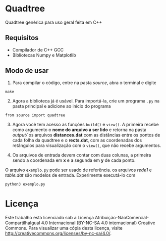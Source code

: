 # Quadtree
Quadtree genérica para uso geral feita em C++

## Requisitos
- Compilador de C++ GCC
- Bibliotecas Numpy e Matplotlib

## Modo de usar
1. Para compilar o código, entre na pasta *source*, abra o terminal e digite 

```
make
```

2. Agora a biblioteca já é usável. Para importá-la, crie um programa `.py` na pasta principal e adicione ao início do programa 

```python3
from source import quadtree
```

3. Agora você tem acesso as funções `build()` e `view()`. A primeira recebe como argumento o **nome do arquivo a ser lido** e retorna na pasta *output/* os arquivos **distances.dat** com as distâncias entre os pontos de cada folha da quadtree e o **rects.dat**, com as coordenadas dos retângulos para visualização com o `view()`, que não recebe argumentos.

4. Os arquivos de entrada devem contar com duas colunas, a primeira sendo a coordenada em **x** e a segunda em **y** de cada ponto.  

O arquivo `exemplo.py` pode ser usado de referência. os arquivos *rede1* e *table.dat* são modelos de entrada. Experimente executá-lo com

```
python3 exemplo.py
```

# Licença

Este trabalho está licenciado sob a Licença Atribuição-NãoComercial-CompartilhaIgual 4.0 Internacional (BY-NC-SA 4.0 internacional) Creative Commons. Para visualizar uma cópia desta licença, visite http://creativecommons.org/licenses/by-nc-sa/4.0/.